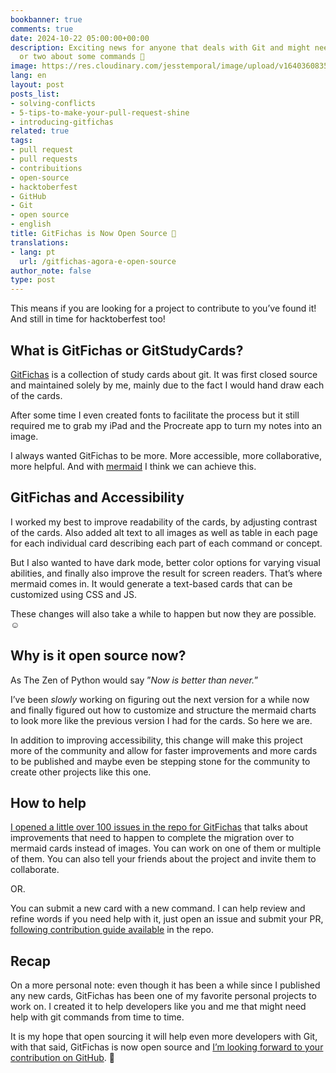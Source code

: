 ```yaml
---
bookbanner: true
comments: true
date: 2024-10-22 05:00:00+00:00
description: Exciting news for anyone that deals with Git and might need a reminder
  or two about some commands 🤩
image: https://res.cloudinary.com/jesstemporal/image/upload/v1640360835/covers/miscellaneous_ld0l6r.png
lang: en
layout: post
posts_list:
- solving-conflicts
- 5-tips-to-make-your-pull-request-shine
- introducing-gitfichas
related: true
tags:
- pull request
- pull requests
- contribuitions
- open-source
- hacktoberfest
- GitHub
- Git
- open source
- english
title: GitFichas is Now Open Source 🎉
translations:
- lang: pt
  url: /gitfichas-agora-e-open-source
author_note: false
type: post
---
```



This means if you are looking for a project to contribute to you’ve found it! And still in time for hacktoberfest too!

## What is GitFichas or GitStudyCards?

[GitFichas](https://gitfichas.com) is a collection of study cards about git. It was first closed source and maintained solely by me, mainly due to the fact I would hand draw each of the cards.

After some time I even created fonts to facilitate the process but it still required me to grab my iPad and the Procreate app to turn my notes into an image.

I always wanted GitFichas to be more. More accessible, more collaborative, more helpful. And with [mermaid](https://mermaid.js.org) I think we can achieve this.

## GitFichas and Accessibility

I worked my best to improve readability of the cards, by adjusting contrast of the cards. Also added alt text to all images as well as table in each page for each individual card describing each part of each command or concept.

But I also wanted to have dark mode, better color options for varying visual abilities, and finally also improve the result for screen readers. That’s where mermaid comes in. It would generate a text-based cards that can be customized using CSS and JS.

These changes will also take a while to happen but now they are possible. ☺️

## Why is it open source now?

As The Zen of Python would say ”*Now is better than never.*”

I’ve been *slowly* working on figuring out the next version for a while now and finally figured out how to customize and structure the mermaid charts to look more like the previous version I had for the cards. So here we are.

In addition to improving accessibility, this change will make this project more of the community and allow for faster improvements and more cards to be published and maybe even be stepping stone for the community to create other projects like this one.

## How to help

[I opened a little over 100 issues in the repo for GitFichas](https://github.com/jtemporal/gitfichas/issues) that talks about improvements that need to happen to complete the migration over to mermaid cards instead of images. You can work on one of them or multiple of them. You can also tell your friends about the project and invite them to collaborate.

OR.

You can submit a new card with a new command. I can help review and refine words if you need help with it, just open an issue and submit your PR, [following contribution guide available](https://github.com/jtemporal/gitfichas/blob/main/CONTRIBUTING.md) in the repo.

## Recap

On a more personal note: even though it has been a while since I published any new cards, GitFichas has been one of my favorite personal projects to work on. I created it to help developers like you and me that might need help with git commands from time to time.

It is my hope that open sourcing it will help even more developers with Git, with that said, GitFichas is now open source and [I’m looking forward to your contribution on GitHub](https://github.com/jtemporal/gitfichas). 🎉